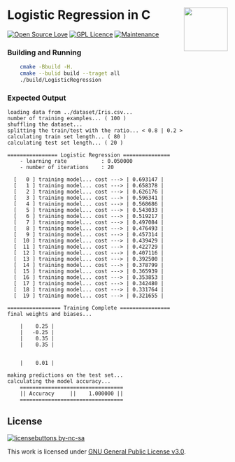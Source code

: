 # Logistic Regression in C <img src="http://www.pngpix.com/wp-content/uploads/2016/11/PNGPIX-COM-Pie-Chart-PNG-Transparent-Image-500x498.png" width="100" height="100" align="right"/> 
[![Open Source Love](https://badges.frapsoft.com/os/v2/open-source.svg?v=103)](https://github.com/ellerbrock/open-source-badges/) [![GPL Licence](https://badges.frapsoft.com/os/gpl/gpl.svg?v=103)](https://opensource.org/licenses/GPL-3.0/) [![Maintenance](https://img.shields.io/badge/Maintained%3F-yes-green.svg)](https://GitHub.com/Naereen/StrapDown.js/graphs/commit-activity)

### Building and Running
``` bash
    cmake -Bbuild -H.
    cmake --bulid build --traget all
    ./build/LogisticRegression
```

### Expected Output

```
loading data from ../dataset/Iris.csv...
number of training examples... ( 100 )
shuffling the dataset...
splitting the train/test with the ratio... < 0.8 | 0.2 >
calculating train set length... ( 80 )
calculating test set length... ( 20 )

================ Logistic Regression ===============
    - learning rate           : 0.050000
    - number of iterations    : 20

  [   0 ] training model... cost ---> | 0.693147 |
  [   1 ] training model... cost ---> | 0.658378 |
  [   2 ] training model... cost ---> | 0.626176 |
  [   3 ] training model... cost ---> | 0.596341 |
  [   4 ] training model... cost ---> | 0.568686 |
  [   5 ] training model... cost ---> | 0.543033 |
  [   6 ] training model... cost ---> | 0.519217 |
  [   7 ] training model... cost ---> | 0.497084 |
  [   8 ] training model... cost ---> | 0.476493 |
  [   9 ] training model... cost ---> | 0.457314 |
  [  10 ] training model... cost ---> | 0.439429 |
  [  11 ] training model... cost ---> | 0.422729 |
  [  12 ] training model... cost ---> | 0.407116 |
  [  13 ] training model... cost ---> | 0.392500 |
  [  14 ] training model... cost ---> | 0.378799 |
  [  15 ] training model... cost ---> | 0.365939 |
  [  16 ] training model... cost ---> | 0.353853 |
  [  17 ] training model... cost ---> | 0.342480 |
  [  18 ] training model... cost ---> | 0.331764 |
  [  19 ] training model... cost ---> | 0.321655 |

================= Training Complete ================
final weights and biases...

    |    0.25 |
    |   -0.25 |
    |    0.35 |
    |    0.35 |


    |    0.01 |

making predictions on the test set...
calculating the model accuracy...
    =================================
    || Accuracy     ||    1.000000 ||
    =================================
```

## License
[![licensebuttons by-nc-sa](https://licensebuttons.net/l/by-nc-sa/3.0/88x31.png)](https://creativecommons.org/licenses/by-nc-sa/4.0)

This work is licensed under [GNU General Public License v3.0](https://github.com/atick-faisal/PIC16F877a/blob/master/LICENSE).

